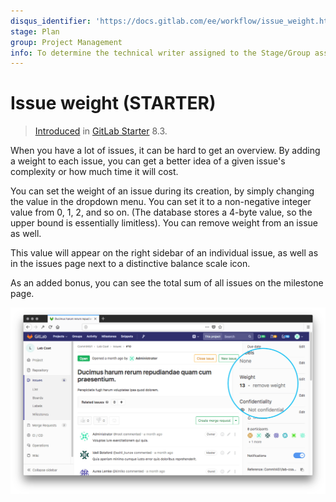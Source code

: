 ```yaml
---
disqus_identifier: 'https://docs.gitlab.com/ee/workflow/issue_weight.html'
stage: Plan
group: Project Management
info: To determine the technical writer assigned to the Stage/Group associated with this page, see https://about.gitlab.com/handbook/engineering/ux/technical-writing/#designated-technical-writers
---
```


# Issue weight **(STARTER)**

> [Introduced](https://gitlab.com/gitlab-org/gitlab/-/merge_requests/76) in [GitLab Starter](https://about.gitlab.com/pricing/) 8.3.

When you have a lot of issues, it can be hard to get an overview.
By adding a weight to each issue, you can get a better idea of a given issue's complexity or how much time it will cost.

You can set the weight of an issue during its creation, by simply changing the
value in the dropdown menu. You can set it to a non-negative integer
value from 0, 1, 2, and so on. (The database stores a 4-byte value, so the
upper bound is essentially limitless).
You can remove weight from an issue
as well.

This value will appear on the right sidebar of an individual issue, as well as
in the issues page next to a distinctive balance scale icon.

As an added bonus, you can see the total sum of all issues on the milestone page.

![issue page](img/issue_weight.png)
